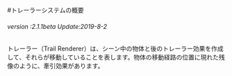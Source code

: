 #トレーラーシステムの概要

###### *version :2.1.1beta   Update:2019-8-2*

トレーラー（Trail Renderer）は、シーン中の物体と後のトレーラー効果を作成して、それらが移動していることを表します。物体の移動経路の位置に現れた残像のように、牽引効果があります。

